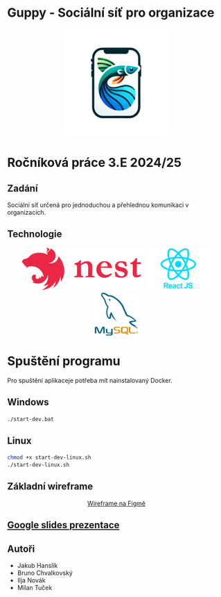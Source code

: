 # Guppy - Sociální síť pro organizace
<p align="center">
<img src="docs/guppy.png" alt="Guppy logo" width="250"/>
</p>

# Ročníková práce 3.E 2024/25

## Zadání
Sociální síť určená pro jednoduchou a přehlednou komunikaci v organizacích. 

## Technologie
<p align="center">
<img src="docs/nestjs.svg" alt="Nest JS" height="100"/>
<img src="docs/reactjs.png" alt="React JS" height="100"/>
<img src="docs/mysql.png" alt="MySQL" height="100"/>
</p>

# Spuštění programu
Pro spuštění aplikaceje potřeba mít nainstalovaný Docker.
## Windows
```bash
./start-dev.bat
```
## Linux
```bash
chmod +x start-dev-linux.sh
./start-dev-linux.sh
```

## Základní wireframe
<p align="center">
<a href="https://www.figma.com/design/LImyai58ZDJzPZBCGm7vol/Rocnikovka-1?node-id=0-1&t=JWsrBlChejYTvJ5R-1" target="_blank">Wireframe na Figmě</a>
</p>

## [Google slides prezentace](https://docs.google.com/presentation/d/1WO7o9d8nuaDlQJwYxuhdWE-_Z83ZtpZJ_-LlbMAXY2E/edit?usp=sharing)

## Autoři
- Jakub Hanslík
- Bruno Chvalkovský
- Ilja Novák
- Milan Tuček
